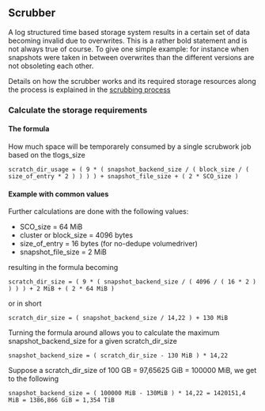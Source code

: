<a name="scrubber"></a>
## Scrubber
A log structured time based storage system results in a certain set of data becoming invalid due to overwrites. This is a rather bold statement
and is not always true of course. To give one simple example: for instance when snapshots were taken in between overwrites than the different
versions are not obsoleting each other.

Details on how the scrubber works and its required storage resources along the process is explained in the [scrubbing process](scrub_process.md)

### Calculate the storage requirements

#### The formula

How much space will be temporarely consumed by a single scrubwork job based on the tlogs_size

    scratch_dir_usage = ( 9 * ( snapshot_backend_size / ( block_size / ( size_of_entry * 2 ) ) ) ) + snapshot_file_size + ( 2 * SCO_size )

#### Example with common values

Further calculations are done with the following values:

- SCO_size = 64 MiB
- cluster or block_size = 4096 bytes
- size_of_entry = 16 bytes (for no-dedupe volumedriver)
- snapshot_file_size = 2 MiB

resulting in the formula becoming

    scratch_dir_size = ( 9 * ( snapshot_backend_size / ( 4096 / ( 16 * 2 ) ) ) ) + 2 MiB + ( 2 * 64 MiB )

or in short

    scratch_dir_size = ( snapshot_backend_size / 14,22 ) + 130 MiB

Turning the formula around allows you to calculate the maximum snapshot_backend_size for a given scratch_dir_size

    snapshot_backend_size = ( scratch_dir_size - 130 MiB ) * 14,22

Suppose a scratch_dir_size of 100 GB = 97,65625 GiB = 100000 MiB, we get to the following

    snapshot_backend_size = ( 100000 MiB - 130MiB ) * 14,22 = 1420151,4 MiB = 1386,866 GiB = 1,354 TiB

